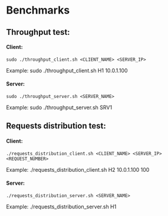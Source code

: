 # Benchmarks

## Throughput test:
#### Client:
	sudo ./throughput_client.sh <CLIENT_NAME> <SERVER_IP>
Example:
	sudo ./throughput_client.sh H1 10.0.1.100
#### Server:
	sudo ./throughput_server.sh <SERVER_NAME>
Example:
	sudo ./throughput_server.sh SRV1

## Requests distribution test:
#### Client:
	./requests_distribution_client.sh <CLIENT_NAME> <SERVER_IP> <REQUEST_NUMBER>
Example:
	./requests_distribution_client.sh H2 10.0.1.100 100
#### Server:
	./requests_distribution_server.sh <SERVER_NAME>
Example:
	./requests_distribution_server.sh H1
